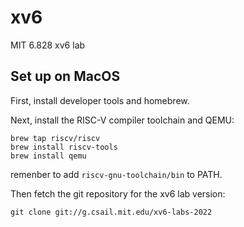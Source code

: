 # xv6

MIT 6.828 xv6 lab

## Set up on MacOS

First, install developer tools and homebrew.

Next, install the RISC-V compiler toolchain and QEMU:

```
brew tap riscv/riscv
brew install riscv-tools
brew install qemu
```

remenber to add `riscv-gnu-toolchain/bin` to PATH.

Then fetch the git repository for the xv6 lab version:

```
git clone git://g.csail.mit.edu/xv6-labs-2022
```
